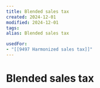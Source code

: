 ```yaml
---
title: Blended sales tax
created: 2024-12-01
modified: 2024-12-01
tags: 
alias: Blended sales tax

usedFor:
- "[[9497 Harmonized sales tax]]"
---
```

# Blended sales tax
